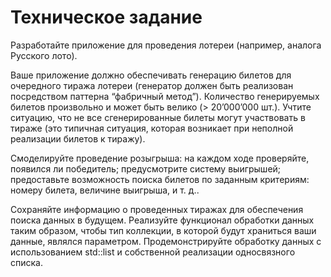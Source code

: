 # Техническое задание

Разработайте приложение для проведения лотереи (например, аналога
Русского лото). 

Ваше приложение должно обеспечивать генерацию билетов для
очередного тиража лотереи (генератор должен быть реализован посредством
паттерна “фабричный метод”). Количество генерируемых билетов произвольно и
может быть велико (> 20’000’000 шт.). Учтите ситуацию, что не все
сгенерированные билеты могут участвовать в тираже (это типичная ситуация,
которая возникает при неполной реализации билетов к тиражу). 

Смоделируйте проведение розыгрыша: на каждом ходе проверяйте, появился ли победитель;
предусмотрите систему выигрышей; предоставьте возможность поиска билетов
по заданным критериям: номеру билета, величине выигрыша, и т. д.. 

Сохраняйте информацию о проведенных тиражах для обеспечения поиска данных в
будущем. Реализуйте функционал обработки данных таким образом, чтобы тип
коллекции, в которой будут храниться ваши данные, являлся параметром.
Продемонстрируйте обработку данных с использованием std::list и собственной
реализации односвязного списка.